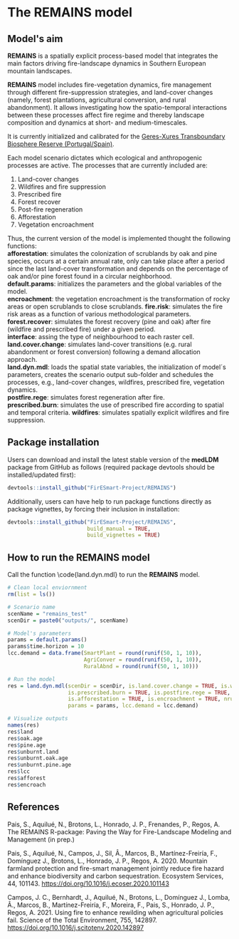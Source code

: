 # The REMAINS model

## Model's aim

**REMAINS** is a spatially explicit process-based model that integrates the main factors driving fire-landscape dynamics in Southern European mountain landscapes. 

**REMAINS** model includes fire-vegetation dynamics, fire management through different fire-suppression strategies, and land-cover changes (namely, forest plantations, agricultural conversion, and rural abandonment). It allows investigating how the spatio-temporal interactions between these processes affect fire regime and thereby landscape composition and dynamics at short- and medium-timescales. 

It is currently initialized and calibrated for the [Geres-Xures Transboundary Biosphere Reserve (Portugal/Spain)](https://en.unesco.org/biosphere/eu-na/geres-xures).

Each model scenario dictates which ecological and anthropogenic processes are active. The processes that are currently included are:  
1.	Land-cover changes  
2.	Wildfires and fire suppression  
3.	Prescribed fire  
4.	Forest recover  
5.	Post-fire regeneration  
6.	Afforestation   
7.	Vegetation encroachment  

Thus, the current version of the model is implemented thought the following functions:  
**afforestation**: simulates the colonization of scrublands by oak and pine species, occurs at a certain annual rate, only can take place after a period since the last land-cover transformation and depends on the percentage of oak and/or pine forest found in a circular neighborhood.  
**default.params**: initializes the parameters and the global variables of the model.  
**encroachment**: the vegetation encroachment is the transformation of rocky areas or open scrublands to close scrublands. 
**fire.risk**: simulates the fire risk areas as a function of various methodological parameters.  
**forest.recover**: simulates the forest recovery (pine and oak) after fire (wildfire and prescribed fire) under a given period.   
**interface**: assing the type of neighbourhood to each raster cell.  
**land.cover.change**: simulates land-cover transitions (e.g. rural abandonment or forest conversion) following a demand allocation approach.  
**land.dyn.mdl**: loads the spatial state variables, the initialization of model´s parameters, creates the scenario output sub-folder and schedules the processes, e.g., land-cover changes, wildfires, prescribed fire, vegetation dynamics.  
**postfire.rege**: simulates forest regeneration after fire.  
**prescribed.burn**: simulates the use of prescribed fire according to spatial and temporal criteria.
**wildfires**: simulates spatially explicit wildfires and fire suppression.  

## Package installation

Users can download and install the latest stable version of the **medLDM** package from GitHub as follows (required package devtools should be installed/updated first):

```R
devtools::install_github("FirESmart-Project/REMAINS")
```
Additionally, users can have help to run package functions directly as package vignettes, by forcing their inclusion in installation:

```R
devtools::install_github("FirESmart-Project/REMAINS", 
                         build_manual = TRUE,
                         build_vignettes = TRUE)
```

## How to run the REMAINS model

Call the function \code{land.dyn.mdl} to run the **REMAINS** model.

```R
# Clean local enviornment
rm(list = ls())

# Scenario name
scenName = "remains_test"
scenDir = paste0("outputs/", scenName)

# Model's parameters
params = default.params()
params$time.horizon = 10
lcc.demand = data.frame(SmartPlant = round(runif(50, 1, 10)), 
                        AgriConver = round(runif(50, 1, 10)), 
                        RuralAbnd = round(runif(50, 1, 10)))

# Run the model
res = land.dyn.mdl(scenDir = scenDir, is.land.cover.change = TRUE, is.wildfire = TRUE,
                   is.prescribed.burn = TRUE, is.postfire.rege = TRUE, is.forest.recover = TRUE,
                   is.afforestation = TRUE, is.encroachment = TRUE, nrun = 1, save.land = FALSE, 
                   params = params, lcc.demand = lcc.demand)

# Visualize outputs
names(res)
res$land
res$oak.age
res$pine.age
res$unburnt.land
res$unburnt.oak.age
res$unburnt.pine.age
res$lcc
res$afforest
res$encroach
```

## References

Pais, S., Aquilué, N., Brotons, L., Honrado, J. P., Frenandes, P., Regos, A. The REMAINS R-package: Paving the Way for Fire-Landscape Modeling and Management (in prep.)

Pais, S., Aquilué, N., Campos, J., Sil, Â., Marcos, B., Martínez-Freiría, F., Domínguez J., Brotons, L., Honrado, J. P., Regos, A. 2020. Mountain farmland protection and fire-smart management jointly reduce fire hazard and enhance biodiversity and carbon sequestration. Ecosystem Services, 44, 101143. https://doi.org/10.1016/j.ecoser.2020.101143

Campos, J. C., Bernhardt, J., Aquilué, N., Brotons, L., Domínguez J., Lomba, Â., Marcos, B., Martínez-Freiría, F., Moreira, F., Pais, S., Honrado, J. P., Regos, A. 2021. Using fire to enhance rewilding when agricultural policies fail. Science of the Total Environment, 755, 142897. https://doi.org/10.1016/j.scitotenv.2020.142897
